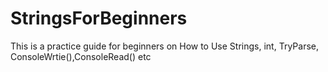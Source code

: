 # StringsForBeginners
This is a practice guide for beginners on How to Use Strings, int, TryParse, ConsoleWrtie(),ConsoleRead() etc

